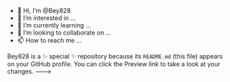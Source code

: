 - 👋 Hi, I’m @Bey828
- 👀 I’m interested in ...
- 🌱 I’m currently learning ...
- 💞️ I’m looking to collaborate on ...
- 📫 How to reach me ...

<!---
Bey828/Bey828 is a ✨ special ✨ repository because its `README.md` (this file) appears on your GitHub profile.
You can click the Preview link to take a look at your changes.
--->
Bey828 is a ✨ special ✨ repository because its `README.md` (this file) appears on your GitHub profile. You can click the Preview link to take a look at your changes. --->
